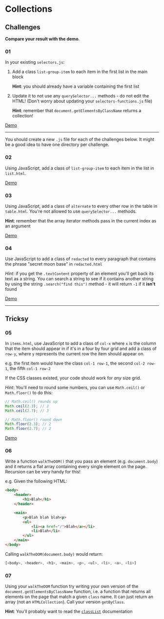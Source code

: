 # Collections

## Challenges

**Compare your result with the demo**.

### 01

In your existing `selectors.js`:

1. Add a class `list-group-item` to each item in the first list in the main block

    **Hint**: you should already have a variable containing the first list

2. Update it to not use any `querySelector...` methods - do not edit the HTML! (Don't worry about updating your `selectors-functions.js` file)

    **Hint**: remember that `document.getElementsByClassName` returns a collection!

[Demo](https://htmlpreview.github.io/?https://github.com/develop-me/week-04--dom/blob/master/challenges/01/02-collections-traversing/answers/selectors/selectors.html)

---

You should create a new `.js` file for each of the challenges below. It might be a good idea to have one directory per challenge.

### 02

Using JavaScript, add a class of `list-group-item` to each item in the list in `list.html`.

[Demo](https://htmlpreview.github.io/?https://github.com/develop-me/week-04--dom/blob/master/challenges/01/02-collections-traversing/answers/list/list.html)

### 03

Using JavaScript, add a class of `alternate` to every other row in the table in `table.html`. You're not allowed to use `querySelector...` methods.

**Hint**: remember that the array iterator methods pass in the current index as an argument

[Demo](https://htmlpreview.github.io/?https://github.com/develop-me/week-04--dom/blob/master/challenges/01/02-collections-traversing/answers/table/table.html)


### 04

Use JavaScript to add a class of `redacted` to every paragraph that contains the phrase "secret moon base" in `redacted.html`

*Hint*: if you get the `.textContent` property of an element you'll get back its text as a string. You can search a string to see if it contains another string by using the string `.search("find this")` method - it will return `-1` if it **isn't** found

[Demo](https://htmlpreview.github.io/?https://github.com/develop-me/week-04--dom/blob/master/challenges/01/02-collections-traversing/answers/redacted/redacted.html)

---

## Tricksy

### 05

In `items.html`, use JavaScript to add a class of `col-x` where `x` is the column that the item should appear in if it's in a four by four grid and add a class of `row-y`, where `y` represents the current row the item should appear on.

e.g. the first item would have the class `col-1 row-1`, the second `col-2 row-1`, the fifth `col-1 row-2`

If the CSS classes existed, your code should work for *any* size grid.

*Hint*: You'll need to round some numbers, you can use `Math.ceil()` or `Math.floor()` to do this:

```javascript
// Math.ceil() rounds up
Math.ceil(2.3); // 3
Math.ceil(2.7); // 3

// Math.floor() round down
Math.floor(2.3); // 2
Math.floor(2.7); // 2
```

[Demo](https://htmlpreview.github.io/?https://github.com/develop-me/week-04--dom/blob/master/challenges/01/02-collections-traversing/answers/items/items.html)

### 06

Write a function `walkTheDOM()` that you pass an element (e.g. `document.body`) and it returns a flat array containing every single element on the page. Recursion can be very handy for this!

e.g. Given the following HTML:

```html
<body>
    <header>
        <h1>Blah</h1>
    </header>

    <main>
        <p>Blah blah blah<p>
        <ul>
            <li><a href="/">Blah</a></li>
            <li>Blah</li>
        </ul>
    </main>
</body>
```

Calling `walkTheDOM(document.body)` would return:

```javascript
[<body>, <header>, <h1>, <main>, <p>, <ul>, <li>, <a>, <li>]
```

### 07

Using your `walkTheDOM` function try writing your own version of the `document.getElementsByClassName` function, i.e. a function that returns all elements on the page that match a given `class` name. It can just return an array (not an `HTMLCollection`). Call your version `getByClass`.

**Hint**: You'll probably want to read the [`classList`](https://developer.mozilla.org/en-US/docs/Web/API/Element/classList) documentation
